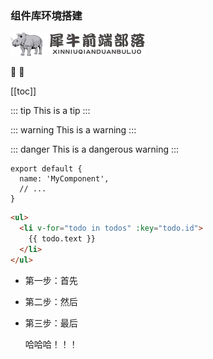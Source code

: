 ### 组件库环境搭建
![An image](../images/sitelogo.png)

:tada: :100:

[[toc]]

::: tip
This is a tip
:::

::: warning
This is a warning
:::

::: danger
This is a dangerous warning
:::

```js{2}
export default {
  name: 'MyComponent',
  // ...
}
```

```html
<ul>
  <li v-for="todo in todos" :key="todo.id">
    {{ todo.text }}
  </li>
</ul>
```

<ClientOnly>
  <NonSSRFriendlyComponent/>
</ClientOnly>

- 
    第一步：首先
-
    第二步：然后
-
    第三步：最后

    哈哈哈！！！